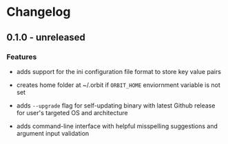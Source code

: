 <!--This changelog follows a very particular format. Only the title 'changelog' may begin with 1 pound symbol '#'. Every version partition must begin with 2 pound symbols '##'. Any section under a version must begin wtih 3 pound symbols '###'. This is important for the auto-changelog extraction occuring during the CI/CD pipeline to list only the current verion's changes with every release. -->

# Changelog

## 0.1.0 - unreleased

### Features

- adds support for the ini configuration file format to store key value pairs

- creates home folder at ~/.orbit if `ORBIT_HOME` enviornment variable is not set

- adds `--upgrade` flag for self-updating binary with latest Github release for user's targeted OS and architecture

- adds command-line interface with helpful misspelling suggestions and argument input validation